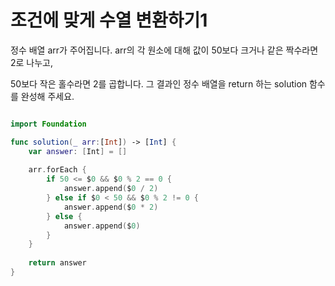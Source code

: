조건에 맞게 수열 변환하기1
======================

정수 배열 arr가 주어집니다. arr의 각 원소에 대해 값이 50보다 크거나 같은 짝수라면 2로 나누고,   

50보다 작은 홀수라면 2를 곱합니다. 그 결과인 정수 배열을 return 하는 solution 함수를 완성해 주세요.   

```swift 

import Foundation

func solution(_ arr:[Int]) -> [Int] {
    var answer: [Int] = []
    
    arr.forEach {
        if 50 <= $0 && $0 % 2 == 0 {
            answer.append($0 / 2)
        } else if $0 < 50 && $0 % 2 != 0 {
            answer.append($0 * 2)
        } else {
            answer.append($0)
        }
    }
    
    return answer
}

```
